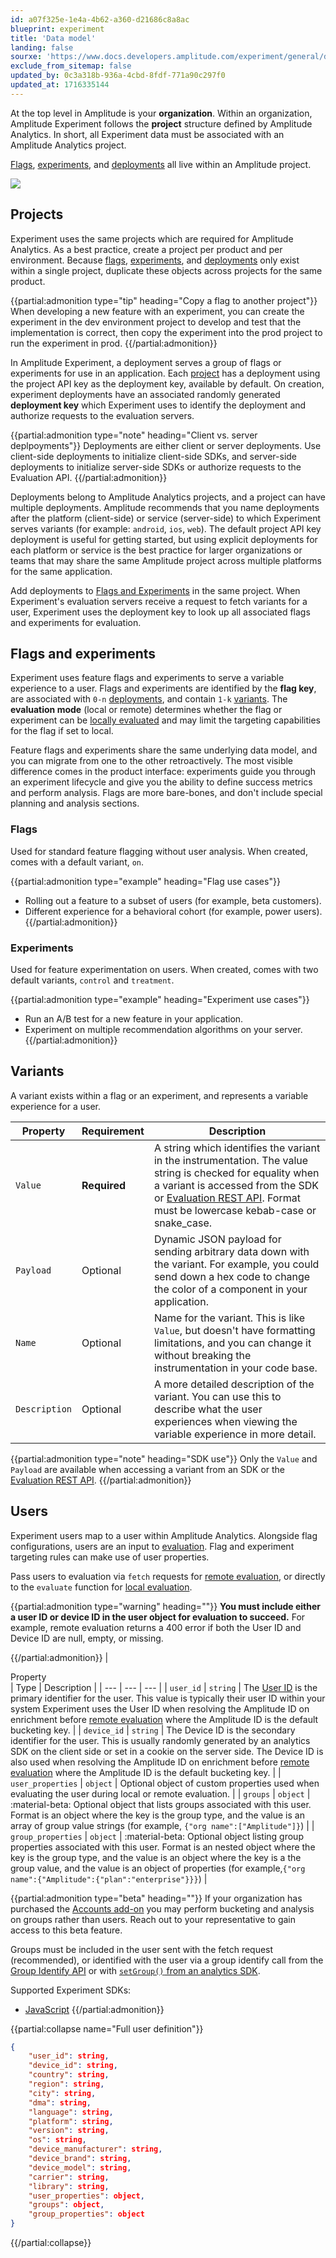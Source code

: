 ```yaml
---
id: a07f325e-1e4a-4b62-a360-d21686c8a8ac
blueprint: experiment
title: 'Data model'
landing: false
sourxe: 'https://www.docs.developers.amplitude.com/experiment/general/data-model/'
exclude_from_sitemap: false
updated_by: 0c3a318b-936a-4cbd-8fdf-771a90c297f0
updated_at: 1716335144
---
```

At the top level in Amplitude is your **organization**. Within an organization, Amplitude Experiment follows the **project** structure defined by Amplitude Analytics. In short, all Experiment data must be associated with an Amplitude Analytics project.

[Flags](#flags-and-experiments), [experiments](#flags-and-experiments), and [deployments](#deployments) all live within an Amplitude project.

![](statamic://asset::help_center_conversions::experiment/data-model.drawio.png)

## Projects

Experiment uses the same projects which are required for Amplitude Analytics. As a best practice, create a project per product and per environment. Because [flags](#flags-and-experiments), [experiments](#flags-and-experiments), and [deployments](#deployments) only exist within a single project, duplicate these objects across projects for the same product.

{{partial:admonition type="tip" heading="Copy a flag to another project"}}
When developing a new feature with an experiment, you can create the experiment in the dev environment project to develop and test that the implementation is correct, then copy the experiment into the prod project to run the experiment in prod.
{{/partial:admonition}}


In Amplitude Experiment, a deployment serves a group of flags or experiments for use in an application. Each [project](#projects) has a deployment using the project API key as the deployment key, available by default. On creation, experiment deployments have an associated randomly generated **deployment key** which Experiment uses to identify the deployment and authorize requests to the evaluation servers.

{{partial:admonition type="note" heading="Client vs. server deplpoyments"}}
Deployments are either client or server deployments. Use client-side deployments to initialize client-side SDKs, and server-side deployments to initialize server-side SDKs or authorize requests to the Evaluation API.
{{/partial:admonition}}

Deployments belong to Amplitude Analytics projects, and a project can have multiple deployments. Amplitude recommends that you name deployments after the platform (client-side) or service (server-side) to which Experiment serves variants (for example: `android`, `ios`, `web`). The default project API key deployment is useful for getting started, but using explicit deployments for each platform or service is the best practice for larger organizations or teams that may share the same Amplitude project across multiple platforms for the same application.

Add deployments to [Flags and Experiments](../guides/getting-started/create-a-flag.md#add-a-deployment) in the same project. When Experiment's evaluation servers receive a request to fetch variants for a user, Experiment uses the deployment key to look up all associated flags and experiments for evaluation.

## Flags and experiments

Experiment uses feature flags and experiments to serve a variable experience to a user. Flags and experiments are identified by the **flag key**, are associated with `0-n` [deployments](#deployments), and contain `1-k` [variants](#variants). The **evaluation mode** (local or remote) determines whether the flag or experiment can be [locally evaluated](evaluation/local-evaluation.md) and may limit the targeting capabilities for the flag if set to local.

Feature flags and experiments share the same underlying data model, and you can migrate from one to the other retroactively. The most visible difference comes in the product interface: experiments guide you through an experiment lifecycle and give you the ability to define success metrics and perform analysis. Flags are more bare-bones, and don't include special planning and analysis sections.

### Flags

Used for standard feature flagging without user analysis. When created, comes with a default variant, `on`.

{{partial:admonition type="example" heading="Flag use cases"}}
- Rolling out a feature to a subset of users (for example, beta customers).
- Different experience for a behavioral cohort (for example, power users).
{{/partial:admonition}}

### Experiments

Used for feature experimentation on users. When created, comes with two default variants, `control` and `treatment`.

{{partial:admonition type="example" heading="Experiment use cases"}}
- Run an A/B test for a new feature in your application.
- Experiment on multiple recommendation algorithms on your server.
{{/partial:admonition}}

## Variants

A variant exists within a flag or an experiment, and represents a variable experience for a user.

|<div class='med-column'> Property </div>| Requirement | Description |
| --- | --- | --- |
| `Value` | **Required** | A string which identifies the variant in the instrumentation. The value string is checked for equality when a variant is accessed from the SDK or [Evaluation REST API](../apis/evaluation-api.md). Format must be lowercase kebab-case or snake_case. |
| `Payload` | Optional | Dynamic JSON payload for sending arbitrary data down with the variant. For example, you could send down a hex code to change the color of a component in your application. |
| `Name` | Optional | Name for the variant. This is like `Value`, but doesn't have formatting limitations, and you can change it without breaking the instrumentation in your code base.|
| `Description` | Optional | A more detailed description of the variant. You can use this to describe what the user experiences when viewing the variable experience in more detail. |


{{partial:admonition type="note" heading="SDK use"}}
Only the `Value` and `Payload` are available when accessing a variant from an SDK or the [Evaluation REST API](/apis/experiment/experiment-evaluation-api).
{{/partial:admonition}}

## Users

Experiment users map to a user within Amplitude Analytics. Alongside flag configurations, users are an input to [evaluation](evaluation/implementation.md). Flag and experiment targeting rules can make use of user properties.

Pass users to evaluation via `fetch` requests for [remote evaluation](evaluation/remote-evaluation.md), or directly to the `evaluate` function for [local evaluation](evaluation/local-evaluation.md).

{{partial:admonition type="warning" heading=""}}
**You must include either a user ID or device ID in the user object for evaluation to succeed.** For example, remote evaluation returns a 400 error if both the User ID and Device ID are null, empty, or missing.

{{/partial:admonition}}
| <div class='med-big-column'> Property </div> | Type | Description |
| --- | --- | --- |
| `user_id` | `string` | The [User ID](https://help.amplitude.com/hc/en-us/articles/206404628-Step-2-Identifying-your-users#h_533ee533-f04d-49d3-873f-5836945f43a6) is the primary identifier for the user. This value is typically their user ID within your system Experiment uses the User ID when resolving the Amplitude ID on enrichment before [remote evaluation](evaluation/remote-evaluation.md) where the Amplitude ID is the default bucketing key. |
| `device_id` | `string` | The Device ID is the secondary identifier for the user. This is usually randomly generated by an analytics SDK on the client side or set in a cookie on the server side. The Device ID is also used when resolving the Amplitude ID on enrichment before [remote evaluation](evaluation/remote-evaluation.md) where the Amplitude ID is the default bucketing key. |
| `user_properties` | `object` | Optional object of custom properties used when evaluating the user during local or remote evaluation. |
| `groups` | `object` | :material-beta: Optional object that lists groups associated with this user. Format is an object where the key is the group type, and the value is an array of group value strings (for example, `{"org name":["Amplitude"]}`)  |
| `group_properties` | `object` | :material-beta: Optional object listing group properties associated with this user. Format is an nested object where the key is the group type, and the value is an object where the key is a the group value, and the value is an object of properties (for example,`{"org name":{"Amplitude":{"plan":"enterprise"}}}`) |


{{partial:admonition type="beta" heading=""}}
If your organization has purchased the [Accounts add-on](/analytics/account-level-reporting) you may perform bucketing and analysis on groups rather than users. Reach out to your representative to gain access to this beta feature.

Groups must be included in the user sent with the fetch request (recommended), or identified with the user via a group identify call from the [Group Identify API](/apis/analytics/group-identify-api) or with [`setGroup()` from an analytics SDK](/sdks/analytics/browser/browser-sdk-2#user-groups).

Supported Experiment SDKs:

* [JavaScript](/sdks/experiment-sdks/experiment-javascript#fetch)
{{/partial:admonition}}

{{partial:collapse name="Full user definition"}}
```json
{
    "user_id": string,
    "device_id": string,
    "country": string,
    "region": string,
    "city": string,
    "dma": string,
    "language": string,
    "platform": string,
    "version": string,
    "os": string,
    "device_manufacturer": string,
    "device_brand": string,
    "device_model": string,
    "carrier": string,
    "library": string,
    "user_properties": object,
    "groups": object,
    "group_properties": object
}
```
{{/partial:collapse}}